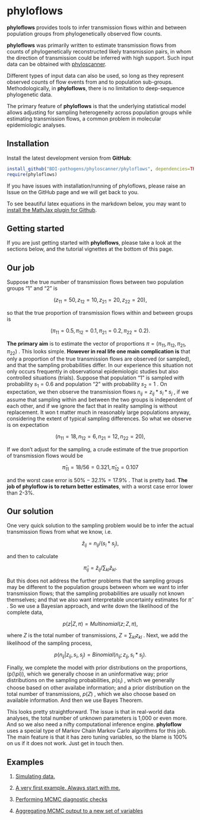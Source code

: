 **phyloflows**
================

**phyloflows** provides tools to infer transmission flows within and
between population groups from phylogenetically observed flow counts.

**phyloflows** was primarily written to estimate transmission flows from
counts of phylogenetically reconstructed likely transmission pairs, in
whom the direction of transmission could be inferred with high support.
Such input data can be obtained with
[phyloscanner](https://github.com/BDI-pathogens/phyloscanner).

Different types of input data can also be used, so long as they
represent observed counts of flow events from and to population
sub-groups. Methodologically, in **phyloflows**, there is no limitation
to deep-sequence phylogenetic data.

The primary feature of **phyloflows** is that the underlying statistical
model allows adjusting for sampling heterogeneity across population
groups while estimating transmission flows, a common problem in
molecular epidemiologic analyses.

## Installation

Install the latest development version from **GitHub**:

``` r
install_github("BDI-pathogens/phyloscanner/phyloflows", dependencies=TRUE, build_vignettes=FALSE)
require(phyloflows)
```

If you have issues with installation/running of phyloflows, please raise
an Issue on the GitHub page and we will get back to you.

To see beautiful latex equations in the markdown below, you may want to
[install the MathJax plugin for
Github](https://github.com/orsharir/github-mathjax).

## Getting started

If you are just getting started with **phyloflows**, please take a look
at the sections below, and the tutorial vignettes at the bottom of this
page.

## Our job

Suppose the true number of transmission flows between two population
groups “1” and “2” is

$$
(z_{11}=50, z_{12}=10, z_{21}=20, z_{22}=20),
$$


so that the true proportion of transmission flows within and between
groups is

$$
(\pi_{11}=0.5,\pi_{12}=0.1,\pi_{21}=0.2,\pi_{22}=0.2).
$$


**The primary aim** is to estimate the vector of proportions
 $\pi=(\pi_{11},\pi_{12},\pi_{21},\pi_{22})$
. This looks simple. **However in real life one main complication is**
that only a proportion of the true transmission flows are observed (or
sampled), and that the sampling probabilities differ. In our experience
this situation not only occurs frequently in observational epidemiologic
studies but also controlled situations (trials). Suppose that population
“1” is sampled with probability
 $s_1=0.6$
and population “2” with probability
 $s_2=1$
. On expectation, we then observe the transmission flows
 $n_{ij}= z_{ij} * s_i * s_j$
, if we assume that sampling within and between the two groups is
independent of each other, and if we ignore the fact that in reality
sampling is without replacement. It won t matter much in reasonably
large populations anyway, considering the extent of typical sampling
differences. So what we observe is on expectation

$$
(n_{11}=18, n_{12}=6, n_{21}=12, n_{22}=20),
$$


If we don’t adjust for the sampling, a crude estimate of the true
proportion of transmission flows would be

$$
\hat{\pi}_{11}= 18/56= 0.321, \hat{\pi}_{12}=0.107
$$


and the worst case error is
 $50\%-32.1\%=17.9\%$
. That is pretty bad. **The job of phyloflow is to return better
estimates**, with a worst case error lower than 2-3%.

## Our solution

One very quick solution to the sampling problem would be to infer the
actual transmission flows from what we know, i.e.

$$
\hat{z}_{ij}= n_{ij}/(s_i*s_j),
$$


and then to calculate

$$
\hat{\pi}_{ij}=\hat{z}_{ij} /\sum_{kl}\hat{z}_{kl}.
$$


But this does not address the further problems that the sampling groups
may be different to the population groups between whom we want to infer
transmission flows; that the sampling probabilities are usually not
known themselves; and that we also want interpretable uncertainty
estimates for
 $\hat{\pi}$
. So we use a Bayesian approach, and write down the likelihood of the
complete data,

$$
p(z|Z,\pi)= Multinomial(z;Z,\pi),
$$


where
 $Z$
is the total number of transmissions,
 $Z=\sum_{kl} z_{kl}$
. Next, we add the likelihood of the sampling process,

$$
p(n_{ij}|z_{ij},s_i,s_j)= Binomial(n_{ij};z_{ij},s_i*s_j).
$$


Finally, we complete the model with prior distributions on the
proportions,\(p(\pi)\), which we generally choose in an uninformative
way; prior distributions on the sampling probabilities,
 $p(s_i)$
, which we generally choose based on other availabe information; and a
prior distribution on the total number of transmissions,
 $p(Z)$
, which we also choose based on available information. And then we use
Bayes Theorem.

This looks pretty straightforward. The issue is that in real-world data
analyses, the total number of unknown parameters is 1,000 or even more.
And so we also need a nifty computational inference engine.
**phyloflow** uses a special type of Markov Chain Markov Carlo
algorithms for this job. The main feature is that it has zero tuning
variables, so the blame is 100% on us if it does not work. Just get in
touch then.

## Examples

1.  [Simulating data.](vignettes/01_simulating_data.md)

2.  [A very first example. Always start with
    me.](vignettes/02_basic_example.md)

3.  [Performing MCMC diagnostic checks](vignettes/03_diagnostics.md)

4.  [Aggregating MCMC output to a new set of
    variables](vignettes/04_aggregating.md)
